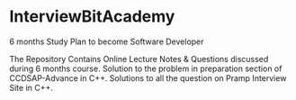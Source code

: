 # InterviewBitAcademy
6 months Study Plan to become Software Developer

The Repository Contains
Online Lecture Notes & Questions discussed during 6 months course.
Solution to the problem in preparation section of CCDSAP-Advance in C++.
Solutions to all the question on Pramp Interview Site in C++.